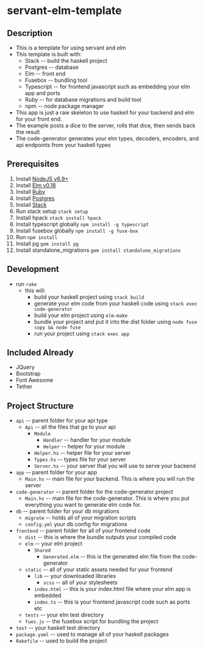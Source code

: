 # servant-elm-template

## Description
* This is a template for using servant and elm
* This template is built with:
    * Stack -- build the haskell project
    * Postgres -- database
    * Elm -- front end
    * Fusebox -- bundling tool
    * Typescript -- for frontend javascript such as embedding your elm app and ports
    * Ruby -- for database migrations and build tool
    * npm -- node package manager
* This app is just a raw skeleton to use haskell for your backend and elm for your front end.
* The example posts a dice to the server, rolls that dice, then sends back the result
* The code-generator generates your elm types, decoders, encoders, and api endpoints from your haskell types

## Prerequisites
1. Install [NodeJS v6.9+](https://nodejs.org/en/download/current/)
2. Install [Elm v0.18](http://install.elm-lang.org/)
3. Install [Ruby](https://www.ruby-lang.org/en/documentation/installation/)
4. Install [Postgres](https://www.postgresql.org/)
5. Install [Stack](https://docs.haskellstack.org/en/stable/README/)
6. Run stack setup `stack setup`
7. Install hpack `stack install hpack`
8. Install typescript globally `npm install -g typescript`
9. Install fusebox globally `npm install -g fuse-box`
10. Run `npm install`
11. Install pg `gem install pg`
12. Install standalone_migrations `gem install standalone_migrations`

## Development
* run `rake`
    * this will:
        * build your haskell project using `stack build`
        * generate your elm code from your haskell code using `stack exec code-generator`
        * build your elm project using `elm-make`
        * bundle your project and put it into the dist folder using `node fuse copy && node fuse`
        * run your project using `stack exec app`

## Included Already
* JQuery
* Bootstrap
* Font Awesome
* Tether

## Project Structure
* `api` -- parent folder for your api type
    * `Api` -- all the files that go to your api
        * `Module`
            * `Handler` -- handler for your module
            * `Helper` -- helper for your module
        * `Helper.hs` -- helper file for your server
        * `Types.hs` -- types file for your server
        * `Server.hs` -- your server that you will use to serve your backend
* `app` -- parent folder for your app
    * `Main.hs` -- main file for your backend.  This is where you will run the server
* `code-generator` -- parent folder for the code-generator project
    * `Main.hs` -- main file for the code-generator.  This is where you put everything you want to generate elm code for.
* `db` -- parent folder for your db migrations
    * `migrate` -- holds all of your migration scripts
    * `config.yml` your db config for migrations
* `frontend` -- parent folder for all of your frontend code
    * `dist` -- this is where the bundle outputs your compiled code
    * `elm` -- your elm project
        * `Shared`
            * `Generated.elm` -- this is the generated elm file from the code-generator
    * `static` -- all of your static assets needed for your frontend
        * `lib` -- your downloaded libraries
            * `scss` -- all of your stylesheets
        * `index.html` -- this is your index.html file where your elm app is embedded
        * `index.ts` -- this is your frontend javascript code such as ports etc
    * `tests` -- your elm test directory
    * `fues.js` -- the fusebox script for bundling the project
* `test` -- your haskell test directory
* `package.yaml` -- used to manage all of your haskell packages
* `Rakefile` -- used to build the project
